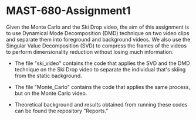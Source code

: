 # MAST-680-Assignment1
Given the Monte Carlo and the Ski Drop video, the aim of this assignment is to use Dynamical Mode Decomposition (DMD) technique on two video clips and separate them into foreground and background videos. We also use the Singular Value Decomposition (SVD) to compress the frames of the videos to perform dimensionality reduction without losing much information.

- The file "ski_video" contains the code that applies the SVD and the DMD technique on the Ski Drop video to separate the individual that's skiing from the static background. 

- The file "Monte_Carlo" contains the code that applies the same process, but on the Monte Carlo video. 

- Theoretical background and results obtained from running these codes can be found the repository "Reports."

